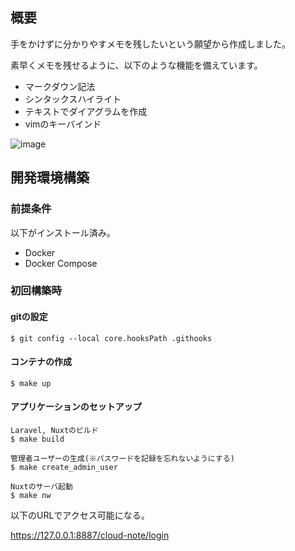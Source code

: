 ## 概要

手をかけずに分かりやすメモを残したいという願望から作成しました。

素早くメモを残せるように、以下のような機能を備えています。

* マークダウン記法
* シンタックスハイライト
* テキストでダイアグラムを作成
* vimのキーバインド

![image](https://github.com/jyodai/cloud_note/assets/50922604/f44d1995-5e42-4239-8881-6571834339e3)


## 開発環境構築

### 前提条件

以下がインストール済み。

* Docker
* Docker Compose

### 初回構築時

#### gitの設定

```
$ git config --local core.hooksPath .githooks
```

#### コンテナの作成

```
$ make up
```

#### アプリケーションのセットアップ

```
Laravel, Nuxtのビルド
$ make build

管理者ユーザーの生成(※パスワードを記録を忘れないようにする)
$ make create_admin_user

Nuxtのサーバ起動
$ make nw
```

以下のURLでアクセス可能になる。

https://127.0.0.1:8887/cloud-note/login
